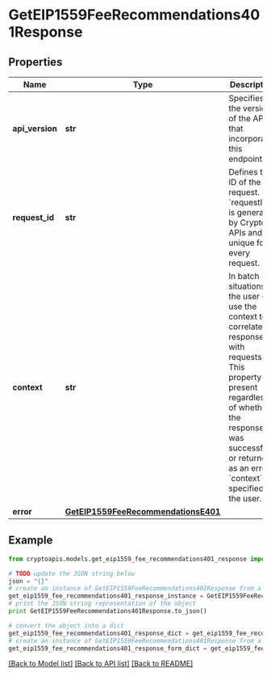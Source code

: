 # GetEIP1559FeeRecommendations401Response


## Properties
Name | Type | Description | Notes
------------ | ------------- | ------------- | -------------
**api_version** | **str** | Specifies the version of the API that incorporates this endpoint. | 
**request_id** | **str** | Defines the ID of the request. The &#x60;requestId&#x60; is generated by Crypto APIs and it&#39;s unique for every request. | 
**context** | **str** | In batch situations the user can use the context to correlate responses with requests. This property is present regardless of whether the response was successful or returned as an error. &#x60;context&#x60; is specified by the user. | [optional] 
**error** | [**GetEIP1559FeeRecommendationsE401**](GetEIP1559FeeRecommendationsE401.md) |  | 

## Example

```python
from cryptoapis.models.get_eip1559_fee_recommendations401_response import GetEIP1559FeeRecommendations401Response

# TODO update the JSON string below
json = "{}"
# create an instance of GetEIP1559FeeRecommendations401Response from a JSON string
get_eip1559_fee_recommendations401_response_instance = GetEIP1559FeeRecommendations401Response.from_json(json)
# print the JSON string representation of the object
print GetEIP1559FeeRecommendations401Response.to_json()

# convert the object into a dict
get_eip1559_fee_recommendations401_response_dict = get_eip1559_fee_recommendations401_response_instance.to_dict()
# create an instance of GetEIP1559FeeRecommendations401Response from a dict
get_eip1559_fee_recommendations401_response_form_dict = get_eip1559_fee_recommendations401_response.from_dict(get_eip1559_fee_recommendations401_response_dict)
```
[[Back to Model list]](../README.md#documentation-for-models) [[Back to API list]](../README.md#documentation-for-api-endpoints) [[Back to README]](../README.md)


